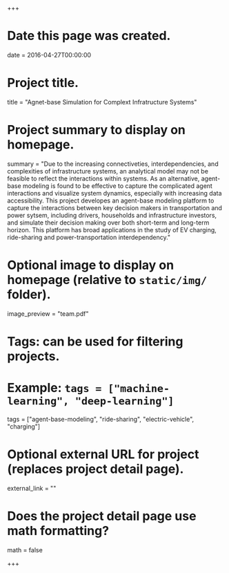 +++
# Date this page was created.
date = 2016-04-27T00:00:00

# Project title.
title = "Agnet-base Simulation for Complext Infratructure Systems"

# Project summary to display on homepage.
summary = "Due to the increasing connectiveties, interdependencies, and complexities of infrastructure systems, an analytical model may not be feasible to reflect the interactions within systems. As an alternative, agent-base modeling is found to be effective to capture the complicated agent interactions and visualize system dynamics, especially with increasing data accessibility. This project developes an agent-base modeling platform to capture the interactions between key decision makers in transportation and power sytsem, including drivers, households and infrastructure investors, and simulate their decision making over both short-term and long-term horizon. This platform has broad applications in the study of EV charging, ride-sharing and power-transportation interdependency."

# Optional image to display on homepage (relative to `static/img/` folder).
image_preview = "team.pdf"

# Tags: can be used for filtering projects.
# Example: `tags = ["machine-learning", "deep-learning"]`
tags = ["agent-base-modeling", "ride-sharing", "electric-vehicle", "charging"]

# Optional external URL for project (replaces project detail page).
external_link = ""

# Does the project detail page use math formatting?
math = false

+++

